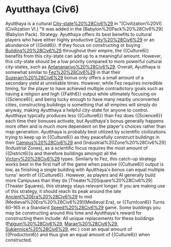 # Ayutthaya (Civ6)

Ayutthaya is a cultural [City-state%20%28Civ6%29](city-state) in "[Civilization%20VI](Civilization VI.) "It was added in the [Babylon%20Pack%20%28Civ6%29](Babylon Pack).
Strategy.
Ayutthaya offers its best benefits to cultural players who have either highly productive [City%20%28Civ6%29](cities) or an abundance of {{Gold6}}. If they focus on constructing or buying [Building%20%28Civ6%29](buildings) throughout their empire, the {{Culture6}} benefits from this city-state can add up to a meaningful amount. However, this city-state should be a low priority compared to more powerful cultural city-states, such as [Antananarivo%20%28Civ6%29](Antananarivo).
Overall, Ayutthaya is somewhat similar to [Fez%20%28Civ6%29](Fez) in that their [Suzerain%20%28Civ6%29](Suzerain) bonus only offers a small amount of a secondary yield at unreliable times. However, while Fez requires incredible timing, for the player to have achieved multiple contradictory goals such as having a religion and high {{Faith6}} output while ultimately focusing on {{Science6}}, and being lucky enough to have many nearby unconverted cities, constructing buildings is something that all empires will simply do anyway, making Ayutthaya a helpful city-state for anyone to control. Ayutthaya typically produces less {{Culture6}} than Fez does {{Science6}} each time their bonuses activate, but Ayutthaya's bonus generally happens more often and is much more dependent on the player's choices rather than map generation.
Ayutthaya is probably best utilized by scientific civilizations trying to keep up in {{Culture6}} as they peacefully construct buildings in their [Campus%20%28Civ6%29](Campuses) and [Industrial%20Zone%20%28Civ6%29](Industrial Zones), as a scientific focus requires the most amount of {{District6}}s and therefore buildings amongst all the [Victory%20%28Civ6%29](Victory) types. Similarly to Fez, this catch-up strategy works best in the first half of the game when passive {{Culture6}} output is low, as finishing a single building with Ayutthaya's bonus can equal multiple turns' worth of {{Culture6}}. However, as players and AI generally build more Campuses than they do [Theater%20Square%20%28Civ6%29](Theater Squares), this strategy stays relevant longer. If you are making use of this strategy, it should reach its peak around the late [Ancient%20Era%20%28Civ6%29](Ancient) to mid [Medieval%20Era%20%28Civ6%29](Medieval Era), or {{TurnIcon6}} Turns 60–165 in a Standard [Speed%20%28Civ6%29](speed) game. 
Some buildings you may be constructing around this time and Ayutthaya's reward for constructing them include:
All unique replacements for these buildings ([Palgum%20%28Civ6%29](Palgum), [Marae%20%28Civ6%29](Marae), [Sukiennice%20%28Civ6%29](Sukiennice), etc.) cost an equal amount of {{Production6}} and thus give an equal amount of {{Culture6}} when constructed.